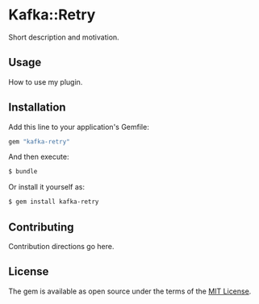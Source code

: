 # Kafka::Retry
Short description and motivation.

## Usage
How to use my plugin.

## Installation
Add this line to your application's Gemfile:

```ruby
gem "kafka-retry"
```

And then execute:
```bash
$ bundle
```

Or install it yourself as:
```bash
$ gem install kafka-retry
```

## Contributing
Contribution directions go here.

## License
The gem is available as open source under the terms of the [MIT License](https://opensource.org/licenses/MIT).
